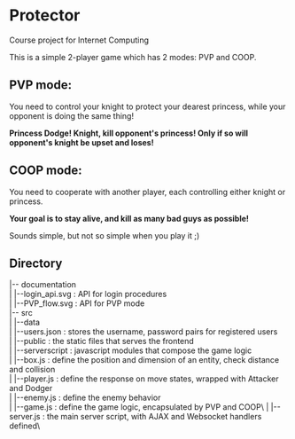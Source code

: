 # Protector
Course project for Internet Computing

This is a simple 2-player game which has 2 modes: PVP and COOP.

## PVP mode: 
You need to control your knight to protect your dearest princess, while your opponent is doing the same thing!

**Princess Dodge! Knight, kill opponent's princess! Only if so will opponent's knight be upset and loses!**

## COOP mode:
You need to cooperate with another player, each controlling either knight or princess. 

**Your goal is to stay alive, and kill as many bad guys as possible!**

Sounds simple, but not so simple when you play it ;)

## Directory 

|-- documentation\
|    |--login_api.svg : API for login procedures\
|    |--PVP_flow.svg : API for PVP mode\
|-- src\
|    |--data \
|         |--users.json : stores the username, password pairs for registered users\
|    |--public : the static files that serves the frontend\
|    |--serverscript : javascript modules that compose the game logic\
|         |--box.js : define the position and dimension of an entity, check distance and collision\
|         |--player.js : define the response on move states, wrapped with Attacker and Dodger\
|         |--enemy.js : define the enemy behavior\
|         |--game.js : define the game logic, encapsulated by PVP and COOP\ 
|    |--server.js : the main server script, with AJAX and Websocket handlers defined\
